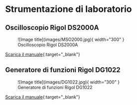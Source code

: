 # Strumentazione di laboratorio

## Oscilloscopio Rigol DS2000A

<figure markdown="span">
  ![Image title](images/MSO2000.jpg){ width="300" }
  <figcaption markdown="span">
    Oscilloscopio Rigol DS2000A
  </figcaption>
</figure>


[Scarica il manuale](files/ds2000a_userguide_en.pdf){:target="_blank"}

## Generatore di funzioni Rigol DG1022

<figure markdown="span">
  ![Image title](images/DG1022.jpg){ width="300" }
  <figcaption markdown="span">
    Generatore di funzioni Rigol DG1022
  </figcaption>
</figure>

[Scarica il manuale](files/DG1022_UserGuide_EN.pdf){:target="_blank"}
